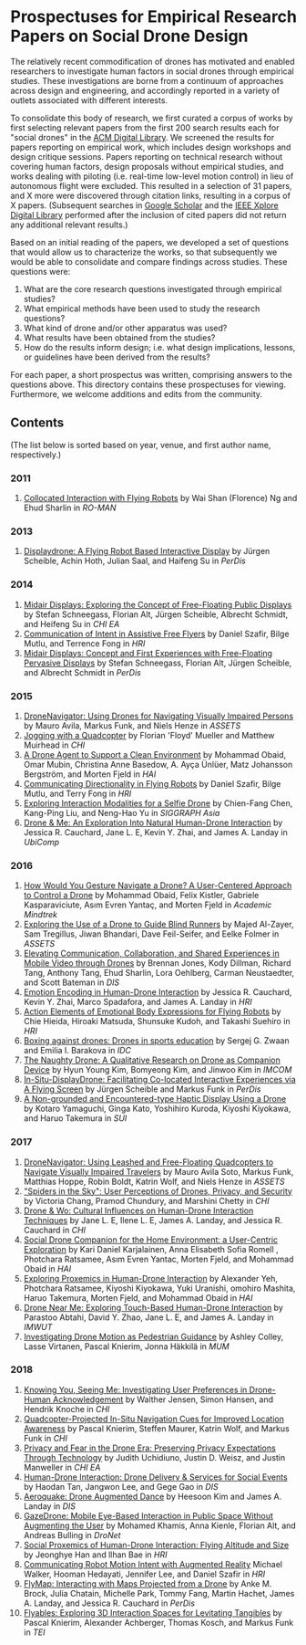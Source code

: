 # Prospectuses for Empirical Research Papers on Social Drone Design

The relatively recent commodification of drones has motivated and enabled researchers to investigate human factors in social drones through empirical studies. These investigations are borne from a continuum of approaches across design and engineering, and accordingly reported in a variety of outlets associated with different interests.

To consolidate this body of research, we first curated a corpus of works by first selecting relevant papers from the first 200 search results each for "social drones" in the [ACM Digital Library](https://dl.acm.org). We screened the results for papers reporting on empirical work, which includes design workshops and design critique sessions. Papers reporting on technical research without covering human factors, design proposals without empirical studies, and works dealing with piloting (i.e. real-time low-level motion control) in lieu of autonomous flight were excluded. This resulted in a selection of 31 papers, and X more were discovered through citation links, resulting in a corpus of X papers. (Subsequent searches in [Google Scholar](https://scholar.google.com) and the [IEEE Xplore Digital Library](https://ieeexplore.ieee.org/) performed after the inclusion of cited papers did not return any additional relevant results.)

Based on an initial reading of the papers, we developed a set of questions that would allow us to characterize the works, so that subsequently we would be able to consolidate and compare findings across studies. These questions were:

1. What are the core research questions investigated through empirical studies?
2. What empirical methods have been used to study the research questions?
3. What kind of drone and/or other apparatus was used? 
4. What results have been obtained from the studies?
5. How do the results inform design; i.e. what design implications, lessons, or guidelines have been derived from the results?

For each paper, a short prospectus was written, comprising answers to the questions above. This directory contains these prospectuses for viewing. Furthermore, we welcome additions and edits from the community.

## Contents

(The list below is sorted based on year, venue, and first author name, respectively.)

### 2011

1. [Collocated Interaction with Flying Robots](2011_Ng_Collocated.md) by Wai Shan (Florence) Ng and Ehud Sharlin in *RO-MAN*

### 2013

1. [Displaydrone: A Flying Robot Based Interactive Display](2013_Scheible_Displaydrone.md) by Jürgen Scheible, Achin Hoth, Julian Saal, and Haifeng Su in *PerDis*

### 2014

1. [Midair Displays: Exploring the Concept of Free-Floating Public Displays](2014_Schneegass_Exploring.md) by Stefan Schneegass, Florian Alt, Jürgen Scheible, Albrecht Schmidt, and Heifeng Su in *CHI EA*
2. [Communication of Intent in Assistive Free Flyers](2014_Szafir_Intent.md) by Daniel Szafir, Bilge Mutlu, and Terrence Fong in *HRI*
3. [Midair Displays: Concept and First Experiences with Free-Floating Pervasive Displays](2014_Schneegass_PerDis.md) by Stefan Schneegass, Florian Alt, Jürgen Scheible, and Albrecht Schmidt in *PerDis*

### 2015

1. [DroneNavigator: Using Drones for Navigating Visually Impaired Persons](2015_Avila_DroneNavigator.md) by Mauro Avila, Markus Funk, and Niels Henze in *ASSETS*
2. [Jogging with a Quadcopter](2015_Mueller_Jogging.md) by Florian 'Floyd' Mueller and Matthew Muirhead in *CHI*
3. [A Drone Agent to Support a Clean Environment](2015_Obaid_Environment.md) by Mohammad Obaid, Omar Mubin, Christina Anne Basedow, A. Ayça Ünlüer, Matz Johansson Bergström, and Morten Fjeld in *HAI*
4. [Communicating Directionality in Flying Robots]() by Daniel Szafir, Bilge Mutlu, and Terry Fong in *HRI*
5. [Exploring Interaction Modalities for a Selfie Drone](2015_Chen_Selfie.md) by Chien-Fang Chen, Kang-Ping Liu, and Neng-Hao Yu in *SIGGRAPH Asia*
6. [Drone & Me: An Exploration Into Natural Human-Drone Interaction](2015_Cauchard_DroneAndMe.md) by Jessica R. Cauchard, Jane L. E, Kevin Y. Zhai, and James A. Landay in *UbiComp*

### 2016

1. [How Would You Gesture Navigate a Drone? A User-Centered Approach to Control a Drone](2016_Obaid_Gesture.md) by Mohammad Obaid, Felix Kistler, Gabriele Kasparaviciute, Asım Evren Yantaç, and Morten Fjeld in *Academic Mindtrek*
2. [Exploring the Use of a Drone to Guide Blind Runners]() by Majed Al-Zayer, Sam Tregillus, Jiwan Bhandari, Dave Feil-Seifer, and Eelke Folmer in *ASSETS*
3. [Elevating Communication, Collaboration, and Shared Experiences in Mobile Video through Drones]() by Brennan Jones, Kody Dillman, Richard Tang, Anthony Tang, Ehud Sharlin, Lora Oehlberg, Carman Neustaedter, and Scott Bateman in *DIS*
4. [Emotion Encoding in Human-Drone Interaction]() by Jessica R. Cauchard, Kevin Y. Zhai, Marco Spadafora, and James A. Landay in *HRI*
5. [Action Elements of Emotional Body Expressions for Flying Robots]() by Chie Hieida, Hiroaki Matsuda, Shunsuke Kudoh, and Takashi Suehiro in *HRI*
6. [Boxing against drones: Drones in sports education]() by Sergej G. Zwaan and Emilia I. Barakova in *IDC*
7. [The Naughty Drone: A Qualitative Research on Drone as Companion Device]() by Hyun Young Kim, Bomyeong Kim, and Jinwoo Kim in *IMCOM*
8. [In-Situ-DisplayDrone: Facilitating Co-located Interactive Experiences via A Flying Screen]() by Jürgen Scheible and Markus Funk in *PerDis*
9. [A Non-grounded and Encountered-type Haptic Display Using a Drone]() by Kotaro Yamaguchi, Ginga Kato, Yoshihiro Kuroda, Kiyoshi Kiyokawa, and Haruo Takemura in *SUI*

### 2017

1. [DroneNavigator: Using Leashed and Free-Floating Quadcopters to Navigate Visually Impaired Travelers]() by Mauro Avila Soto, Markus Funk, Matthias Hoppe, Robin Boldt, Katrin Wolf, and Niels Henze in *ASSETS*
2. ["Spiders in the Sky": User Perceptions of Drones, Privacy, and Security]() by Victoria Chang, Pramod Chundury, and Marshini Chetty in *CHI*
3. [Drone & Wo: Cultural Influences on Human-Drone Interaction Techniques]() by Jane L. E, Ilene L. E, James A. Landay, and Jessica R. Cauchard in *CHI*
4. [Social Drone Companion for the Home Environment: a User-Centric Exploration]() by Kari Daniel Karjalainen, Anna Elisabeth Sofia Romell , Photchara Ratsamee, Asım Evren Yantac, Morten Fjeld, and Mohammad Obaid in *HAI*
5. [Exploring Proxemics in Human-Drone Interaction]() by Alexander Yeh, Photchara Ratsamee, Kiyoshi Kiyokawa, Yuki Uranishi, omohiro Mashita, Haruo Takemura, Morten Fjeld, and Mohammad Obaid in *HAI*
6. [Drone Near Me: Exploring Touch-Based Human-Drone Interaction]() by Parastoo Abtahi, David Y. Zhao, Jane L. E, and James A. Landay in *IMWUT*
7. [Investigating Drone Motion as Pedestrian Guidance]() by Ashley Colley, Lasse Virtanen, Pascal Knierim, Jonna Häkkilä in *MUM*

### 2018

1. [Knowing You, Seeing Me: Investigating User Preferences in Drone-Human Acknowledgement]() by Walther Jensen, Simon Hansen, and Hendrik Knoche in *CHI*
2. [Quadcopter-Projected In-Situ Navigation Cues for Improved Location Awareness]() by Pascal Knierim, Steffen Maurer, Katrin Wolf, and Markus Funk in *CHI*
3. [Privacy and Fear in the Drone Era: Preserving Privacy Expectations Through Technology]() by Judith Uchidiuno, Justin D. Weisz, and Justin Manweller in *CHI EA*
4. [Human-Drone Interaction: Drone Delivery & Services for Social Events]() by Haodan Tan, Jangwon Lee, and Gege Gao in *DIS*
5. [Aeroquake: Drone Augmented Dance]() by Heesoon Kim and James A. Landay in *DIS*
6. [GazeDrone: Mobile Eye-Based Interaction in Public Space Without Augmenting the User]() by Mohamed Khamis, Anna Kienle, Florian Alt, and Andreas Bulling in *DroNet*
7. [Social Proxemics of Human-Drone Interaction: Flying Altitude and Size]() by Jeonghye Han and llhan Bae in *HRI*
8. [Communicating Robot Motion Intent with Augmented Reality]() Michael Walker, Hooman Hedayati, Jennifer Lee, and Daniel Szafir in *HRI*
9. [FlyMap: Interacting with Maps Projected from a Drone]() by Anke M. Brock, Julia Chatain, Michelle Park, Tommy Fang, Martin Hachet, James A. Landay, and Jessica R. Cauchard in *PerDis*
10. [Flyables: Exploring 3D Interaction Spaces for Levitating Tangibles]() by Pascal Knierim, Alexander Achberger, Thomas Kosch, and Markus Funk in *TEI*
